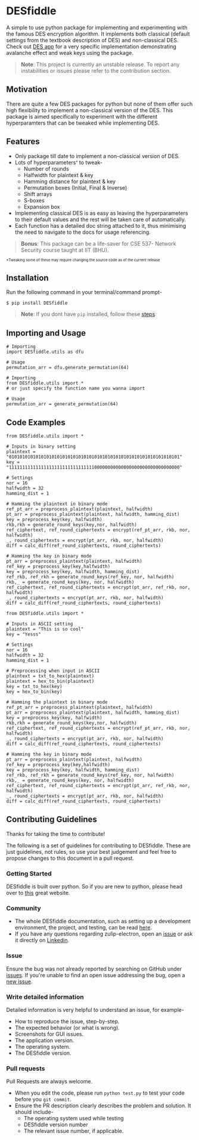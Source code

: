 # DESfiddle

A simple to use python package for implementing and experimenting with the famous DES encryption algorithm. It implements both classical (default settings from the textbook description of DES) and non-classical DES. 
Check out [DES app]() for a very specific implementation demonstrating avalanche effect and weak keys using the package.
> **Note**: This project is currently an unstable release. To report any instabilities or issues please refer to the contribution section.

## Motivation

There are quite a few DES packages for python but none of them offer such high flexibility to implement a non-classical version of the DES. This package is aimed specifically to experiment with the different hyperparamters that can be tweaked while implementing DES. 

## Features

* Only package till date to implement a non-classical version of DES.
* Lots of hyperparameters<sub><sup>*</sup></sub> to tweak-
	* Number of rounds
	* Halfwidth for plaintext & key
	* Hamming distance for plaintext & key
	* Permutation boxes (Initial, Final & Inverse)
	* Shift arrays
	* S-boxes
	* Expansion box
* Implementing classical DES is as easy as leaving the hyperparameters to their default values and the rest will be taken care of automatically.
* Each function has a detailed doc string attached to it, thus minimising the need to navigate to the docs for usage referencing.

> **Bonus**: This package can be a life-saver for CSE 537- Network Security course taught at IIT (BHU).

<sub><sup>*Tweaking some of these may require changing the source code as of the current release</sup></sub>


## Installation

Run the following command in your terminal/command prompt-
```bash:
$ pip install DESfiddle
```
> **Note**: If you dont have `pip` installed, follow these [steps](https://pip.pypa.io/en/stable/installing/).

## Importing and Usage

```python:
# Importing
import DESfiddle.utils as dfu

# Usage
permutation_arr = dfu.generate_permutation(64)
```
```python:
# Importing
from DESfiddle.utils import *
# or just specify the function name you wanna import

# Usage
permutation_arr = generate_permutation(64)
```

## Code Examples
```python:
from DESfiddle.utils import *

# Inputs in binary setting
plaintext = "0101010101010101010101010101010101010101010101010101010101010101"
key = "1111111111111111111111111111111100000000000000000000000000000000"

# Settings
nor = 16
halfwidth = 32
hamming_dist = 1

# Hamming the plaintext in binary mode
ref_pt_arr = preprocess_plaintext(plaintext, halfwidth)
pt_arr = preprocess_plaintext(plaintext, halfwidth, hamming_dist)
key = preprocess_key(key, halfwidth)
rkb,rkh = generate_round_keys(key,nor, halfwidth)
ref_ciphertext, ref_round_ciphertexts = encrypt(ref_pt_arr, rkb, nor, halfwidth)
_, round_ciphertexts = encrypt(pt_arr, rkb, nor, halfwidth)
diff = calc_diff(ref_round_ciphertexts, round_ciphertexts)

# Hamming the key in binary mode
pt_arr = preprocess_plaintext(plaintext, halfwidth)
ref_key = preprocess_key(key,halfwidth)
key = preprocess_key(key, halfwidth, hamming_dist)
ref_rkb, ref_rkh = generate_round_keys(ref_key, nor, halfwidth)
rkb,_ = generate_round_keys(key, nor, halfwidth)
ref_ciphertext, ref_round_ciphertexts = encrypt(pt_arr, ref_rkb, nor, halfwidth)
_, round_ciphertexts = encrypt(pt_arr, rkb, nor, halfwidth)
diff = calc_diff(ref_round_ciphertexts, round_ciphertexts)
```

```python:
from DESfiddle.utils import *

# Inputs in ASCII setting
plaintext = "This is so cool"
key = "Yesss"

# Settings
nor = 16
halfwidth = 32
hamming_dist = 1

# Preprocessing when input in ASCII
plaintext = txt_to_hex(plaintext)
plaintext = hex_to_bin(plaintext)
key = txt_to_hex(key)
key = hex_to_bin(key)

# Hamming the plaintext in binary mode
ref_pt_arr = preprocess_plaintext(plaintext, halfwidth)
pt_arr = preprocess_plaintext(plaintext, halfwidth, hamming_dist)
key = preprocess_key(key, halfwidth)
rkb,rkh = generate_round_keys(key,nor, halfwidth)
ref_ciphertext, ref_round_ciphertexts = encrypt(ref_pt_arr, rkb, nor, halfwidth)
_, round_ciphertexts = encrypt(pt_arr, rkb, nor, halfwidth)
diff = calc_diff(ref_round_ciphertexts, round_ciphertexts)

# Hamming the key in binary mode
pt_arr = preprocess_plaintext(plaintext, halfwidth)
ref_key = preprocess_key(key,halfwidth)
key = preprocess_key(key, halfwidth, hamming_dist)
ref_rkb, ref_rkh = generate_round_keys(ref_key, nor, halfwidth)
rkb,_ = generate_round_keys(key, nor, halfwidth)
ref_ciphertext, ref_round_ciphertexts = encrypt(pt_arr, ref_rkb, nor, halfwidth)
_, round_ciphertexts = encrypt(pt_arr, rkb, nor, halfwidth)
diff = calc_diff(ref_round_ciphertexts, round_ciphertexts)
```

## Contributing Guidelines

Thanks for taking the time to contribute!

The following is a set of guidelines for contributing to DESfiddle. These are just guidelines, not rules, so use your best judgement and feel free to propose changes to this document in a pull request.

### Getting Started
DESfiddle is built over python. So if you are new to python, please head over to [this](https://www.python.org/) great website.

### Community

* The whole DESfiddle documentation, such as setting up a development environment, the project, and testing, can be read [here]().
* If you have any questions regarding zulip-electron, open an [issue](https://github.com/dilbwagsingh/DESfiddle/issues/new) or ask it directly on [Linkedin](https://www.linkedin.com/in/dilbwagsingh/).

### Issue
Ensure the bug was not already reported by searching on GitHub under [issues](https://github.com/dilbwagsingh/DESfiddle/issues). If you're unable to find an open issue addressing the bug, open a [new issue](https://github.com/dilbwagsingh/DESfiddle/issues/new).

### Write detailed  information
Detailed information is very helpful to understand an issue, for example-
* How to reproduce the issue, step-by-step.
* The expected behavior (or what is wrong).
* Screenshots for GUI issues.
* The application version.
* The operating system.
* The DESfiddle version.

### Pull requests
Pull Requests are always welcome.
* When you edit the code, please run  `python test.py`  to test your code before you  `git commit`.
* Ensure the PR description clearly describes the problem and solution. It should include-
	*	The operating system used while testing
	*	DESfiddle version number
	*	The relevant issue number, if applicable.
